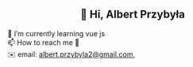 <h2><center> 👋 Hi, Albert Przybyła <center> </h2>
 🌱 I’m currently learning vue js <br>
 📫 How to reach me 🔽 <br>
 ✉️ email: <a href="mailto:albert.przybyla2@gmail.com">albert.przybyla2@gmail.com</a>, <br>
  

<!---
Albert-Przybyla/Albert-Przybyla is a ✨ special ✨ repository because its `README.md` (this file) appears on your GitHub profile.
You can click the Preview link to take a look at your changes.
--->
